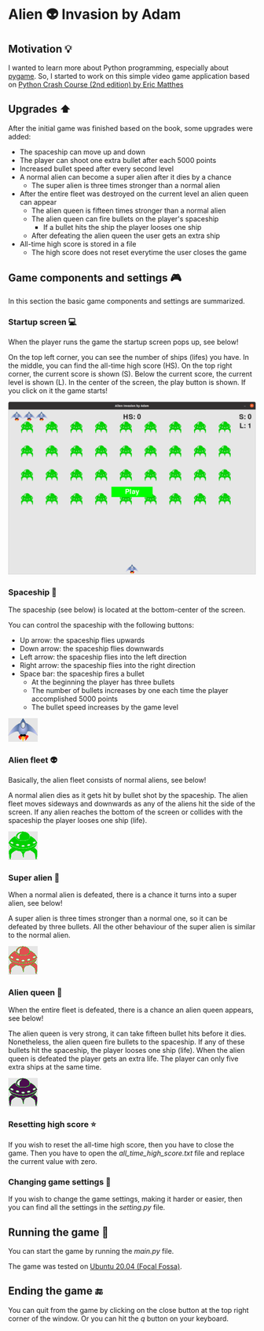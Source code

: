 # Alien :alien: Invasion by Adam

## Motivation :bulb:
I wanted to learn more about Python programming, especially about [pygame](https://www.pygame.org/news). 
So, I started to work on this simple video game application based on [Python Crash Course (2nd edition) by Eric Matthes](https://nostarch.com/pythoncrashcourse2e)

## Upgrades :arrow_up:
After the initial game was finished based on the book, some upgrades were added:
* The spaceship can move up and down
* The player can shoot one extra bullet after each 5000 points
* Increased bullet speed after every second level
* A normal alien can become a super alien after it dies by a chance
    * The super alien is three times stronger than a normal alien
* After the entire fleet was destroyed on the current level an alien queen can appear
  * The alien queen is fifteen times stronger than a normal alien
  * The alien queen can fire bullets on the player's spaceship
    * If a bullet hits the ship the player looses one ship
  * After defeating the alien queen the user gets an extra ship
* All-time high score is stored in a file
  * The high score does not reset everytime the user closes the game
  
## Game components and settings :video_game:

In this section the basic game components and settings are summarized.

### Startup screen :computer:
When the player runs the game the startup screen pops up, see below!

On the top left corner, you can see the number of ships (lifes) you have. 
In the middle, you can find the all-time high score (HS). 
On the top right corner, the current score is shown (S).
Below the current score, the current level is shown (L).
In the center of the screen, the play button is shown. If you click on it the game starts!

![Startup Screen](doc_images/StartupScreen.png "Startup Screen")

### Spaceship :rocket:
The spaceship (see below) is located at the bottom-center of the screen.

You can control the spaceship with the following buttons:
* Up arrow: the spaceship flies upwards
* Down arrow: the spaceship flies downwards
* Left arrow: the spaceship flies into the left direction
* Right arrow: the spaceship flies into the right direction
* Space bar: the spaceship fires a bullet
  * At the beginning the player has three bullets
  * The number of bullets increases by one each time the player accomplished 5000 points
  * The bullet speed increases by the game level
  
![Spaceship](doc_images/ship.bmp "Spacesip")

### Alien fleet :alien:
Basically, the alien fleet consists of normal aliens, see below!

A normal alien dies as it gets hit by bullet shot by the spaceship. 
The alien fleet moves sideways and downwards as any of the aliens hit the side of the screen.
If any alien reaches the bottom of the screen or collides with the spaceship the player looses one ship (life).

![Normal alien](doc_images/alien.bmp "Normal alien")

### Super alien :space_invader:
When a normal alien is defeated, there is a chance it turns into a super alien, see below!

A super alien is three times stronger than a normal one, so it can be defeated by three bullets.
All the other behaviour of the super alien is similar to the normal alien.

![Super alien](doc_images/super_alien.bmp "Super alien")

### Alien queen :crown:
When the entire fleet is defeated, there is a chance an alien queen appears, see below!

The alien queen is very strong, it can take fifteen bullet hits before it dies. 
Nonetheless, the alien queen fire bullets to the spaceship. 
If any of these bullets hit the spaceship, the player looses one ship (life).
When the alien queen is defeated the player gets an extra life. 
The player can only five extra ships at the same time.

![Alien queen](doc_images/queen_alien.bmp "Alien quenn")

### Resetting high score :star:
If you wish to reset the all-time high score, then you have to close the game. Then you have to
open the *all_time_high_score.txt* file and replace the current value with zero.

### Changing game settings :memo:
If you wish to change the game settings, making it harder or easier, then you can find
all the settings in the *setting.py* file.

## Running the game :runner:
You can start the game by running the *main.py* file.

The game was tested on [Ubuntu 20.04 (Focal Fossa)](https://releases.ubuntu.com/20.04/).

## Ending the game :end:
You can quit from the game by clicking on the close button at the top right corner of the window.
Or you can hit the *q* button on your keyboard.